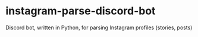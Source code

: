 # instagram-parse-discord-bot
Discord bot, written in Python, for parsing Instagram profiles (stories, posts)
